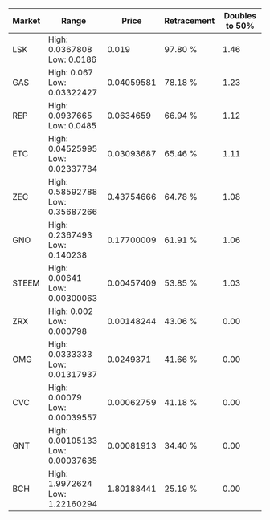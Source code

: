| Market | Range | Price| Retracement | Doubles to 50% |
| --- | --- | --- | --- | --- |
| LSK | High: 0.0367808<br />Low: 0.0186 | 0.019 | 97.80 % | 1.46 |
| GAS | High: 0.067<br />Low: 0.03322427 | 0.04059581 | 78.18 % | 1.23 |
| REP | High: 0.0937665<br />Low: 0.0485 | 0.0634659 | 66.94 % | 1.12 |
| ETC | High: 0.04525995<br />Low: 0.02337784 | 0.03093687 | 65.46 % | 1.11 |
| ZEC | High: 0.58592788<br />Low: 0.35687266 | 0.43754666 | 64.78 % | 1.08 |
| GNO | High: 0.2367493<br />Low: 0.140238 | 0.17700009 | 61.91 % | 1.06 |
| STEEM | High: 0.00641<br />Low: 0.00300063 | 0.00457409 | 53.85 % | 1.03 |
| ZRX | High: 0.002<br />Low: 0.000798 | 0.00148244 | 43.06 % | 0.00 |
| OMG | High: 0.0333333<br />Low: 0.01317937 | 0.0249371 | 41.66 % | 0.00 |
| CVC | High: 0.00079<br />Low: 0.00039557 | 0.00062759 | 41.18 % | 0.00 |
| GNT | High: 0.00105133<br />Low: 0.00037635 | 0.00081913 | 34.40 % | 0.00 |
| BCH | High: 1.9972624<br />Low: 1.22160294 | 1.80188441 | 25.19 % | 0.00 |
